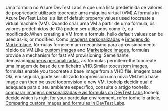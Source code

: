 <span data-ttu-id="738d1-101">Uma fórmula no Azure DevTest Labs é que uma lista predefinida de valores de propriedade utilizado toocreate uma máquina virtual (VM).</span><span class="sxs-lookup"><span data-stu-id="738d1-101">A formula in Azure DevTest Labs is a list of default property values used toocreate a virtual machine (VM).</span></span> <span data-ttu-id="738d1-102">Quando criar uma VM a partir de uma fórmula, os valores predefinidos de Olá podem ser utilizados como-é, ou modificado.</span><span class="sxs-lookup"><span data-stu-id="738d1-102">When creating a VM from a formula, hello default values can be used as-is, or modified.</span></span> <span data-ttu-id="738d1-103">Como [imagens personalizadas](../articles/devtest-lab/devtest-lab-create-template.md) e [imagens do Marketplace](../articles/devtest-lab/devtest-lab-configure-marketplace-images.md), fórmulas fornecem um mecanismo para aprovisionamento rápido de VM.</span><span class="sxs-lookup"><span data-stu-id="738d1-103">Like [custom images](../articles/devtest-lab/devtest-lab-create-template.md) and [Marketplace images](../articles/devtest-lab/devtest-lab-configure-marketplace-images.md), formulas provide a mechanism for fast VM provisioning.</span></span> <span data-ttu-id="738d1-104">Semelhante demasiado[imagens personalizadas](../articles/devtest-lab/devtest-lab-create-template.md), as fórmulas permitem-lhe toocreate uma imagem de base de um ficheiro VHD.</span><span class="sxs-lookup"><span data-stu-id="738d1-104">Similar too[custom images](../articles/devtest-lab/devtest-lab-create-template.md), formulas enable you toocreate a base image from a VHD file.</span></span> <span data-ttu-id="738d1-105">imagem base Olá, em seguida, pode ser utilizado tooprovision uma nova VM.</span><span class="sxs-lookup"><span data-stu-id="738d1-105">hello base image can then be used tooprovision a new VM.</span></span> <span data-ttu-id="738d1-106">toohelp decidir qual é adequada para o seu ambiente específico, consulte o artigo toohello, [comparar imagens personalizadas e as fórmulas da DevTest Labs](../articles/devtest-lab/devtest-lab-comparing-vm-base-image-types.md).</span><span class="sxs-lookup"><span data-stu-id="738d1-106">toohelp decide which is right for your particular environment, refer toohello article, [Comparing custom images and formulas in DevTest Labs](../articles/devtest-lab/devtest-lab-comparing-vm-base-image-types.md).</span></span>

